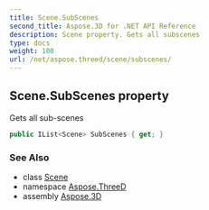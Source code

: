 ```yaml
---
title: Scene.SubScenes
second_title: Aspose.3D for .NET API Reference
description: Scene property. Gets all subscenes
type: docs
weight: 100
url: /net/aspose.threed/scene/subscenes/
---
```

## Scene.SubScenes property

Gets all sub-scenes

```csharp
public IList<Scene> SubScenes { get; }
```

### See Also

* class [Scene](../)
* namespace [Aspose.ThreeD](../../../aspose.threed/)
* assembly [Aspose.3D](../../../)


